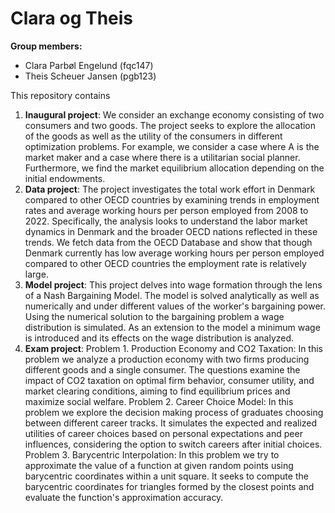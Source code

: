 # Clara og Theis

**Group members:**
- Clara Parbøl Engelund (fqc147)
- Theis Scheuer Jansen (pgb123)

This repository contains  
1. **Inaugural project**: We consider an exchange economy consisting of two consumers and two goods. The project seeks to explore the allocation of the goods as well as the utility of the consumers in different optimization problems. For example, we consider a case where A is the market maker and a case where there is a utilitarian social planner. Furthermore, we find the market equilibrium allocation depending on the initial endowments.
2. **Data project**: The project investigates the total work effort in Denmark compared to other OECD countries by examining trends in employment rates and average working hours per person employed from 2008 to 2022. Specifically, the analysis looks to understand the labor market dynamics in Denmark and the broader OECD nations reflected in these trends. We fetch data from the OECD Database and show that though Denmark currently has low average working hours per person employed compared to other OECD countries the employment rate is relatively large.
3. **Model project**: This project delves into wage formation through the lens of a Nash Bargaining Model. The model is solved analytically as well as numerically and under different values of the worker's bargaining power. Using the numerical solution to the bargaining problem a wage distribution is simulated. As an extension to the model a minimum wage is introduced and its effects on the wage distribution is analyzed. 
4. **Exam project**: Problem 1. Production Economy and CO2 Taxation: In this problem we analyze a production economy with two firms producing different goods and a single consumer. The questions examine the impact of CO2 taxation on optimal firm behavior, consumer utility, and market clearing conditions, aiming to find equilibrium prices and maximize social welfare. Problem 2. Career Choice Model: In this problem we explore the decision making process of graduates choosing between different career tracks. It simulates the expected and realized utilities of career choices based on personal expectations and peer influences, considering the option to switch careers after initial choices. Problem 3. Barycentric Interpolation: In this problem we try to approximate the value of a function at given random points using barycentric coordinates within a unit square. It seeks to compute the barycentric coordinates for triangles formed by the closest points and evaluate the function's approximation accuracy.
